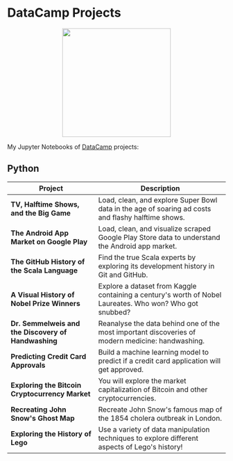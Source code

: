 # DataCamp Projects

<p align="center"> 
<img src="https://cdn.datacamp.com/main-app/assets/brand/logos/DataCamp_Horizontal_RGB-d196011f63ebda76dc5c9772425cf9541b8639af842d5e5476ef10f2460ed1e4.png" width="250">
</p>

My Jupyter Notebooks of [DataCamp](https://www.datacamp.com/profile/JQSfire125) projects:

## Python
| Project | Description |
| --- | --- |
| **TV, Halftime Shows, and the Big Game** | Load, clean, and explore Super Bowl data in the age of soaring ad costs and flashy halftime shows. |
| **The Android App Market on Google Play** | Load, clean, and visualize scraped Google Play Store data to understand the Android app market. |
| **The GitHub History of the Scala Language** | Find the true Scala experts by exploring its development history in Git and GitHub. |
| **A Visual History of Nobel Prize Winners** | Explore a dataset from Kaggle containing a century's worth of Nobel Laureates. Who won? Who got snubbed? |
| **Dr. Semmelweis and the Discovery of Handwashing** | Reanalyse the data behind one of the most important discoveries of modern medicine: handwashing. |
| **Predicting Credit Card Approvals** | Build a machine learning model to predict if a credit card application will get approved. |
| **Exploring the Bitcoin Cryptocurrency Market** | You will explore the market capitalization of Bitcoin and other cryptocurrencies. |
| **Recreating John Snow's Ghost Map** | Recreate John Snow's famous map of the 1854 cholera outbreak in London. |
| **Exploring the History of Lego** | Use a variety of data manipulation techniques to explore different aspects of Lego's history! |
